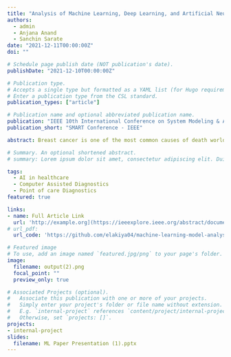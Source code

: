 ```yaml
---
title: "Analysis of Machine Learning, Deep Learning, and Artificial Neural Network Approaches for Breast Cancer Classification"
authors:
  - admin
  - Anjana Anand
  - Sanchin Sarate
date: "2021-12-11T00:00:00Z"
doi: ""

# Schedule page publish date (NOT publication's date).
publishDate: "2021-12-10T00:00:00Z"

# Publication type.
# Accepts a single type but formatted as a YAML list (for Hugo requirements).
# Enter a publication type from the CSL standard.
publication_types: ["article"]

# Publication name and optional abbreviated publication name.
publication: "IEEE 10th International Conference on System Modeling & Advancement in Research Trends (SMART-2021)"
publication_short: "SMART Conference - IEEE"

abstract: Breast cancer is one of the most common causes of death worldwide among women, with good survival rates if detected early. In our work, we compared supervised, semi- supervised and unsupervised learning on the biomedical dataset, Wisconsin Breast Cancer Dataset, to establish the model with the best performance and hence apply for computer aided diagnosis. The metrics used for the same includes performance of the network as well as the ease of implementation, As a result, we hope to close the gap between technology innovation and its implementation in healthcare

# Summary. An optional shortened abstract.
# summary: Lorem ipsum dolor sit amet, consectetur adipiscing elit. Duis posuere tellus ac convallis placerat. Proin tincidunt magna sed ex sollicitudin condimentum.

tags:
  - AI in healthcare
  - Computer Assisted Diagnostics
  - Point of care Diagnostics
featured: true

links:
- name: Full Article Link
  url: 'http://example.org](https://ieeexplore.ieee.org/abstract/document/9676334'
# url_pdf:
  url_code: 'https://github.com/elakiya04/machine-learning-model-analysis-using-breast-cancer-datatset'

# Featured image
# To use, add an image named `featured.jpg/png` to your page's folder. 
image:
  filename: output(2).png
  focal_point: ""
  preview_only: true

# Associated Projects (optional).
#   Associate this publication with one or more of your projects.
#   Simply enter your project's folder or file name without extension.
#   E.g. `internal-project` references `content/project/internal-project/index.md`.
#   Otherwise, set `projects: []`.
projects:
- internal-project
slides: 
  filename: ML Paper Presentation (1).pptx
---
```

